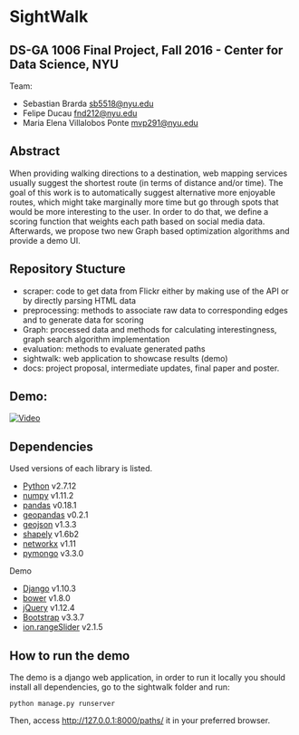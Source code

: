 # SightWalk 
## DS-GA 1006 Final Project, Fall 2016 - Center for Data Science, NYU
Team:
- Sebastian Brarda <sb5518@nyu.edu>
- Felipe Ducau <fnd212@nyu.edu>
- Maria Elena Villalobos Ponte <mvp291@nyu.edu>

## Abstract
When providing walking directions to a destination,
web  mapping  services  usually  suggest  the  shortest  route  (in terms  of  distance  and/or  time).
The  goal  of  this  work  is  to automatically  suggest  alternative  more  enjoyable  routes,
which might take marginally more time but go through spots that would be more interesting to the user. 
In order to do that, we define a scoring  function  that  weights  each  path  based  on  social  media data.
Afterwards, we propose two new Graph based optimization algorithms  and  provide  a  demo  UI.

## Repository Stucture
- scraper: code to get data from Flickr either by making use of the API or by directly parsing HTML data
- preprocessing: methods to associate raw data to corresponding edges and to generate data for scoring
- Graph: processed data and methods for calculating interestingness, graph search algorithm implementation
- evaluation: methods to evaluate generated paths
- sightwalk: web application to showcase results (demo)
- docs: project proposal, intermediate updates, final paper and poster.

## Demo:
[![Video](http://img.youtube.com/vi/GAvCeND9iRI/0.jpg)](http://www.youtube.com/watch?v=GAvCeND9iRI)

## Dependencies
Used versions of each library is listed.
- [Python](https://www.python.org/) v2.7.12
- [numpy](http://www.numpy.org/) v1.11.2
- [pandas](http://pandas.pydata.org/) v0.18.1
- [geopandas](http://geopandas.org/) v0.2.1
- [geojson](https://pypi.python.org/pypi/geojson/) v1.3.3
- [shapely](https://pypi.python.org/pypi/Shapely) v1.6b2
- [networkx](https://networkx.github.io/) v1.11
- [pymongo](https://api.mongodb.com/python/current/) v3.3.0

Demo
- [Django](https://www.djangoproject.com/) v1.10.3
- [bower](https://bower.io/) v1.8.0
- [jQuery](https://jquery.com/) v1.12.4
- [Bootstrap](https://getbootstrap.com/) v3.3.7
- [ion.rangeSlider](https://github.com/IonDen/ion.rangeSlider) v2.1.5


## How to run the demo
The demo is a django web application, in order to run it locally you should install all dependencies, go to the sightwalk folder and run:
```
python manage.py runserver
```
Then, access http://127.0.0.1:8000/paths/ it in your preferred browser.
